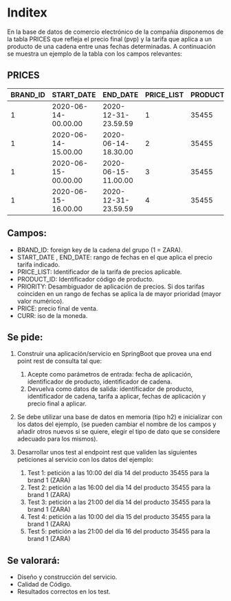 # Inditex

En la base de datos de comercio electrónico de la compañía disponemos de la tabla PRICES que refleja el precio final (pvp) y la tarifa que aplica a un producto de una cadena entre unas fechas determinadas. A continuación se muestra un ejemplo de la tabla con los campos relevantes:

## PRICES

| BRAND_ID | START_DATE | END_DATE | PRICE_LIST | PRODUCT_ID | PRIORITY | PRICE | CURR | 
|---------| --- | --- | --- | --- | --- | --- | --- |
| 1       | 2020-06-14-00.00.00 | 2020-12-31-23.59.59 | 1 | 35455 | 0 | 35.50 | EUR |
| 1       | 2020-06-14-15.00.00 | 2020-06-14-18.30.00 | 2 | 35455 | 1 | 25.45 | EUR |
| 1       | 2020-06-15-00.00.00 | 2020-06-15-11.00.00 | 3 | 35455 | 1 | 30.50 | EUR |
| 1       | 2020-06-15-16.00.00 | 2020-12-31-23.59.59 | 4 | 35455 | 1 | 38.95 | EUR |

## Campos:

* BRAND_ID: foreign key de la cadena del grupo (1 = ZARA).
* START_DATE , END_DATE: rango de fechas en el que aplica el precio tarifa indicado.
* PRICE_LIST: Identificador de la tarifa de precios aplicable.
* PRODUCT_ID: Identificador código de producto.
* PRIORITY: Desambiguador de aplicación de precios. Si dos tarifas coinciden en un rango de fechas se aplica la de mayor prioridad (mayor valor numérico).
* PRICE: precio final de venta.
* CURR: iso de la moneda.

## Se pide:

1) Construir una aplicación/servicio en SpringBoot que provea una end point rest de consulta  tal que:
   1) Acepte como parámetros de entrada: fecha de aplicación, identificador de producto, identificador de cadena. 
   2) Devuelva como datos de salida: identificador de producto, identificador de cadena, tarifa a aplicar, fechas de aplicación y precio final a aplicar.

2) Se debe utilizar una base de datos en memoria (tipo h2) e inicializar con los datos del ejemplo, (se pueden cambiar el nombre de los campos y añadir otros nuevos si se quiere, elegir el tipo de dato que se considere adecuado para los mismos).

3) Desarrollar unos test al endpoint rest que  validen las siguientes peticiones al servicio con los datos del ejemplo:
   1) Test 1: petición a las 10:00 del día 14 del producto 35455   para la brand 1 (ZARA)
   2) Test 2: petición a las 16:00 del día 14 del producto 35455   para la brand 1 (ZARA)
   3) Test 3: petición a las 21:00 del día 14 del producto 35455   para la brand 1 (ZARA)
   4) Test 4: petición a las 10:00 del día 15 del producto 35455   para la brand 1 (ZARA)
   5) Test 5: petición a las 21:00 del día 16 del producto 35455   para la brand 1 (ZARA)


## Se valorará:

* Diseño y construcción del servicio.
* Calidad de Código.
* Resultados correctos en los test.
